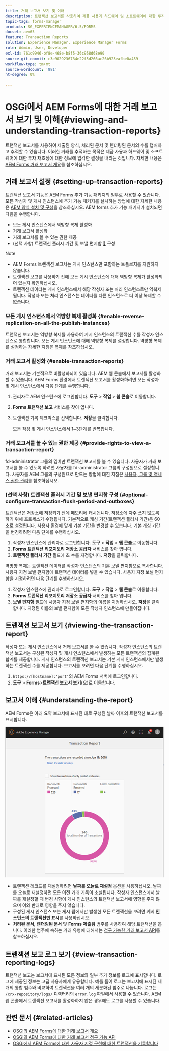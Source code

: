 ```yaml
---
title: 거래 보고서 보기 및 이해
description: 트랜잭션 보고서를 사용하여 제품 사용과 하드웨어 및 소프트웨어에 대한 투자 재조정에 대해 정보에 입각한 결정을 내릴 수 있습니다.
topic-tags: forms-manager
products: SG_EXPERIENCEMANAGER/6.5/FORMS
docset: aem65
feature: Transaction Reports
solution: Experience Manager, Experience Manager Forms
role: Admin, User, Developer
exl-id: 761c9946-bf8e-468e-b8f5-36c958d68e90
source-git-commit: c3e9029236734e22f5d266ac26b923eafbe0a459
workflow-type: tm+mt
source-wordcount: '881'
ht-degree: 0%

---
```


# OSGi에서 AEM Forms에 대한 거래 보고서 보기 및 이해{#viewing-and-understanding-transaction-reports}

트랜잭션 보고서를 사용하여 제출된 양식, 처리된 문서 및 렌더링된 문서의 수를 캡처하고 추적할 수 있습니다. 이러한 거래를 추적하는 목적은 제품 사용과 하드웨어 및 소프트웨어에 대한 투자 재조정에 대한 정보에 입각한 결정을 내리는 것입니다. 자세한 내용은 [AEM Forms 거래 보고서 개요](../../forms/using/transaction-reports-overview.md)를 참조하십시오.

## 거래 보고서 설정  {#setting-up-transaction-reports}

트랜잭션 보고서 기능은 AEM Forms 추가 기능 패키지의 일부로 사용할 수 있습니다. 모든 작성자 및 게시 인스턴스에 추가 기능 패키지를 설치하는 방법에 대한 자세한 내용은 [AEM 양식 설치 및 구성](/help/forms/using/installing-configuring-aem-forms-osgi.md)을 참조하십시오. AEM forms 추가 기능 패키지가 설치되면 다음을 수행합니다.

* 모든 게시 인스턴스에서 역방향 복제 활성화
* 거래 보고서 활성화
* 거래 보고서를 볼 수 있는 권한 제공
* (선택 사항) 트랜잭션 플러시 기간 및 보낼 편지함 [&#128279;](/help/forms/using/installing-configuring-aem-forms-osgi.md) 구성

>[!NOTE]
>
>* AEM Forms 트랜잭션 보고서는 게시 인스턴스만 포함하는 토폴로지를 지원하지 않습니다.
>* 트랜잭션 보고를 사용하기 전에 모든 게시 인스턴스에 대해 역방향 복제가 활성화되어 있는지 확인하십시오.
>* 트랜잭션 데이터는 게시 인스턴스에서 해당 작성자 또는 처리 인스턴스로만 역복제됩니다. 작성자 또는 처리 인스턴스는 데이터를 다른 인스턴스로 더 이상 복제할 수 없습니다.
>

### 모든 게시 인스턴스에서 역방향 복제 활성화 {#enable-reverse-replication-on-all-the-publish-instances}

트랜잭션 보고서는 역방향 복제를 사용하여 게시 인스턴스의 트랜잭션 수를 작성자 인스턴스로 통합합니다. 모든 게시 인스턴스에 대해 역방향 복제를 설정합니다. 역방향 복제를 설정하는 자세한 지침은 [복제](/help/sites-deploying/replication.md)를 참조하십시오.

### 거래 보고서 활성화 {#enable-transaction-reports}

거래 보고서는 기본적으로 비활성화되어 있습니다. AEM 웹 콘솔에서 보고서를 활성화할 수 있습니다. AEM Forms 환경에서 트랜잭션 보고서를 활성화하려면 모든 작성자 및 게시 인스턴스에서 다음 단계를 수행합니다.

1. 관리자로 AEM 인스턴스에 로그인합니다. **도구** > **작업** > **웹 콘솔**&#x200B;로 이동합니다.
1. **Forms 트랜잭션 보고** 서비스를 찾아 엽니다.
1. 트랜잭션 기록 체크박스를 선택합니다. **저장**&#x200B;을 클릭합니다.

   모든 작성 및 게시 인스턴스에서 1~3단계를 반복합니다.

### 거래 보고서를 볼 수 있는 권한 제공 {#provide-rights-to-view-a-transaction-report}

fd-administrator 그룹의 멤버만 트랜잭션 보고서를 볼 수 있습니다. 사용자가 거래 보고서를 볼 수 있도록 하려면 사용자를 fd-administrator 그룹의 구성원으로 설정합니다. 사용자를 AEM 그룹의 구성원으로 만드는 방법에 대한 지침은 [사용자, 그룹 및 액세스 권한 관리](/help/sites-administering/user-group-ac-admin.md)를 참조하십시오.

### (선택 사항) 트랜잭션 플러시 기간 및 보낼 편지함 구성 {#optional-configure-transaction-flush-period-and-outboxes}

트랜잭션은 저장소에 저장되기 전에 메모리에 캐시됩니다. 저장소에 자주 쓰지 않도록 하기 위해 프로세스가 수행됩니다. 기본적으로 캐싱 기간(트랜잭션 플러시 기간)은 60초로 설정됩니다. 사용자 환경에 맞게 기본 기간을 변경할 수 있습니다. 기본 캐싱 기간을 변경하려면 다음 단계를 수행하십시오.

1. 작성자 인스턴스에 관리자로 로그인합니다. **도구** > **작업** > **웹 콘솔**&#x200B;로 이동합니다.
1. **Forms 트랜잭션 리포지토리 저장소 공급자** 서비스를 찾아 엽니다.
1. **트랜잭션 플러시 기간** 필드에 초 수를 지정합니다. **저장**&#x200B;을 클릭합니다.

역방향 복제는 트랜잭션 데이터를 작성자 인스턴스의 기본 보낼 편지함으로 복사합니다. 사용자 지정 보낼 편지함에 트랜잭션 데이터를 넣을 수 있습니다. 사용자 지정 보낼 편지함을 지정하려면 다음 단계를 수행하십시오.

1. 작성자 인스턴스에 관리자로 로그인합니다. **도구** > **작업** > **웹 콘솔**&#x200B;로 이동합니다.
1. **Forms 트랜잭션 리포지토리 저장소 공급자** 서비스를 찾아 엽니다.
1. **보낼 편지함** 필드에 사용자 지정 보낼 편지함의 이름을 지정하십시오. **저장**&#x200B;을 클릭합니다. 지정된 이름의 보낼 편지함이 모든 작성자 인스턴스에 만들어집니다.

## 트랜잭션 보고서 보기 {#viewing-the-transaction-report}

작성자 또는 게시 인스턴스에서 거래 보고서를 볼 수 있습니다. 작성자 인스턴스의 트랜잭션 보고서는 구성된 작성자 및 게시 인스턴스에서 발생하는 모든 트랜잭션의 집계된 합계를 제공합니다. 게시 인스턴스의 트랜잭션 보고서는 기본 게시 인스턴스에서만 발생하는 트랜잭션 수를 제공합니다. 보고서를 보려면 다음 단계를 수행하십시오.

1. `https://[hostname]:'port'`의 AEM Forms 서버에 로그인합니다.
1. **도구** > **Forms**>**트랜잭션 보고서 보기**(으)로 이동합니다.

## 보고서 이해 {#understanding-the-report}

AEM Forms은 아래 요약 보고서에 표시된 대로 구성된 날짜 이후의 트랜잭션 보고서를 표시합니다.

![sample-transaction-report-author](assets/sample-transaction-report-author.png)

* 트랜잭션 레코드를 재설정하려면 **날짜를 오늘로 재설정** 옵션을 사용하십시오. 날짜를 오늘로 재설정하면 모든 이전 거래 기록이 소실됩니다. 작성자 인스턴스에서 날짜를 재설정할 때 변경 사항이 게시 인스턴스의 트랜잭션 보고서에 영향을 주지 않으며 이와 반대로 영향을 주지 않습니다.
* 구성된 게시 인스턴스 또는 게시 팜에서만 발생한 모든 트랜잭션을 보려면 **게시 인스턴스의 트랜잭션만 표시**&#x200B;를 사용하십시오.
* **처리된 문서**, **렌더링된 문서** 및 **Forms 제출됨** 범주를 사용하여 해당 트랜잭션을 봅니다. 이러한 범주에 속하는 거래 유형에 대해서는 [청구 가능한 거래 보고서 API](../../forms/using/transaction-reports-billable-apis.md)를 참조하십시오.

## 트랜잭션 보고 로그 보기 {#view-transaction-reporting-logs}

트랜잭션 보고는 보고서에 표시된 모든 정보와 일부 추가 정보를 로그에 표시합니다. 로그에 제공된 정보는 고급 사용자에게 유용합니다. 예를 들어 로그는 보고서에 표시된 세 개의 통합 범주와 비교하여 트랜잭션을 여러 개의 세분화된 범주로 나눕니다. 로그는 `/crx-repository/logs/` 디렉터리의 `error.log` 파일에서 사용할 수 있습니다. AEM 웹 콘솔에서 트랜잭션 보고서를 활성화하지 않은 경우에도 로그를 사용할 수 있습니다.

## 관련 문서 {#related-articles}

* [OSGi의 AEM Forms에 대한 거래 보고서 개요](../../forms/using/transaction-reports-overview.md)
* [OSGi의 AEM Forms에 대한 거래 보고서 청구 가능 API](../../forms/using/transaction-reports-billable-apis.md)
* [OSGi에서 AEM Forms에 대한 사용자 지정 구현에 대한 트랜잭션을 기록합니다](/help/forms/using/record-transaction-custom-implementation.md)
